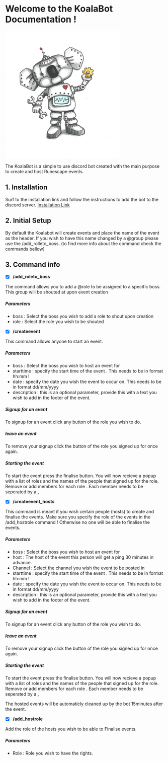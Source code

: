 # Welcome to the KoalaBot Documentation ! 
![KoalaBot](/Docs/Koala%20Robot%205%202021.png)

The KoalaBot is a simple to use discord bot created with the main purpose to create and host Runescape events. 


## 1. Installation

Surf to the installation link and follow the instructions to add the bot to the discord server. 
[Installation Link](https://discord.com/api/oauth2/authorize?client_id=878985424419307570&permissions=534723951680&scope=bot%20applications.commands)

## 2. Initial Setup

By default the Koalabot will create events and place the name of the event as the header. 
If you wish to have this name changed by a @group please use the /add_rolleto_boss. (to find more info about the command check the commands bellow)

## 3. Command info

- [x] **/add_roleto_boss**

The command allows you to add a @role to be assigned to a specific boss. This group will be shouted at upon event creation

##### Parameters
- boss : Select the boss you wish to add a role to shout upon creation
- role : Select the role you wish to be shouted

- [x] **/createevent**

This command allows anyone to start an event. 

##### Parameters
- boss : Select the boss you wish to host an event for
- starttime : specify the start time of the event . This needs to be in format hh:mm !
- date : specify the date you wish the event to occur on. This needs to be in format dd/mm/yyyy
- description : this is an optional parameter, provide this with a text you wish to add in the footer of the event. 

##### Signup for an event

To signup for an event click any button of the role you wish to do.

##### leave an event

To remove your signup click the button of the role you signed up for once again. 

##### Starting the event 

To start the event press the finalise button. 
You will now recieve a popup with a list of roles and the names of the people that signed up for the role. 
Remove or add members for each role . Each member needs to be seperated by a **,**

- [x] **/createevent_hosts**

This command is meant if you wish certain people (hosts) to create and finalise the events. 
Make sure you specify the role of the events in the /add_hostrole command ! Otherwise no one will be able to finalise the events.

##### Parameters
- boss : Select the boss you wish to host an event for
- host : The host of the event this person will get a ping 30 minutes in advance.
- Channel : Select the channel you wish the event to be posted in
- starttime : specify the start time of the event . This needs to be in format hh:mm !
- date : specify the date you wish the event to occur on. This needs to be in format dd/mm/yyyy
- description : this is an optional parameter, provide this with a text you wish to add in the footer of the event. 

##### Signup for an event

To signup for an event click any button of the role you wish to do.

##### leave an event

To remove your signup click the button of the role you signed up for once again. 

##### Starting the event 

To start the event press the finalise button. 
You will now recieve a popup with a list of roles and the names of the people that signed up for the role. 
Remove or add members for each role . Each member needs to be seperated by a **,**

The hosted events will be automaticly cleaned up by the bot 15minutes after the event. 

- [x] **/add_hostrole**

Add the role of the hosts you wish to be able to Finalise events. 

##### Parameters

- Role : Role you wish to have the rights. 